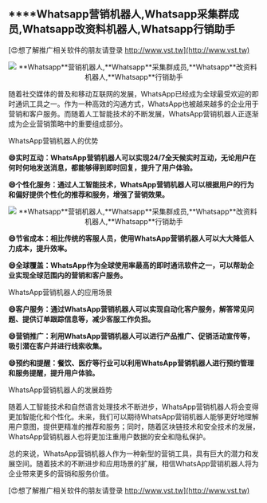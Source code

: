 ## ****Whatsapp**营销机器人,**Whatsapp**采集群成员,**Whatsapp**改资料机器人,**Whatsapp**行销助手**

[😍想了解推广相关软件的朋友请登录 http://www.vst.tw](http://www.vst.tw)

 <center><img src="https://vst.tw/MP4/tuiguang/png/8.png" alt="**Whatsapp**营销机器人,**Whatsapp**采集群成员,**Whatsapp**改资料机器人,**Whatsapp**行销助手"></center>

随着社交媒体的普及和移动互联网的发展，WhatsApp已经成为全球最受欢迎的即时通讯工具之一。作为一种高效的沟通方式，WhatsApp也被越来越多的企业用于营销和客户服务。而随着人工智能技术的不断发展，WhatsApp营销机器人正逐渐成为企业营销策略中的重要组成部分。

WhatsApp营销机器人的优势

**😄实时互动：WhatsApp营销机器人可以实现24/7全天候实时互动，无论用户在何时何地发送消息，都能够得到即时回复，提升了用户体验。**

**😄个性化服务：通过人工智能技术，WhatsApp营销机器人可以根据用户的行为和偏好提供个性化的推荐和服务，增强了营销效果。**

 <center><img src="https://vst.tw/MP4/tuiguang/png/3.png" alt="**Whatsapp**营销机器人,**Whatsapp**采集群成员,**Whatsapp**改资料机器人,**Whatsapp**行销助手"></center>

**😄节省成本：相比传统的客服人员，使用WhatsApp营销机器人可以大大降低人力成本，提升效率。**

**😄全球覆盖：WhatsApp作为全球使用率最高的即时通讯软件之一，可以帮助企业实现全球范围内的营销和客户服务。**

WhatsApp营销机器人的应用场景

**😄客户服务：通过WhatsApp营销机器人可以实现自动化客户服务，解答常见问题、提供订单跟踪信息等，减少客服工作负担。**

**😄营销推广：利用WhatsApp营销机器人可以进行产品推广、促销活动宣传等，吸引潜在客户并进行线索收集。**

**😄预约和提醒：餐饮、医疗等行业可以利用WhatsApp营销机器人进行预约管理和服务提醒，提升用户体验。**

WhatsApp营销机器人的发展趋势

随着人工智能技术和自然语言处理技术不断进步，WhatsApp营销机器人将会变得更加智能化和个性化。未来，我们可以期待WhatsApp营销机器人能够更好地理解用户意图，提供更精准的推荐和服务；同时，随着区块链技术和安全技术的发展，WhatsApp营销机器人也将更加注重用户数据的安全和隐私保护。

总的来说，WhatsApp营销机器人作为一种新型的营销工具，具有巨大的潜力和发展空间。随着技术的不断进步和应用场景的扩展，相信WhatsApp营销机器人将为企业带来更多的营销和服务价值。

[😍想了解推广相关软件的朋友请登录 http://www.vst.tw](http://www.vst.tw)



